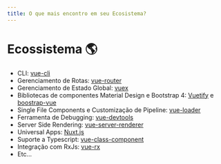 ```yaml
---
title: O que mais encontro em seu Ecosistema?
---
```


# Ecossistema :earth_americas:

- CLI: [vue-cli][vue-cli]
- Gerenciamento de Rotas: [vue-router][vue-router]
- Gerenciamento de Estado Global: [vuex][vuex]
- Bibliotecas de componentes Material Design e Bootstrap 4: [Vuetify][vuetify] e [boostrap-vue][bootstrap-vue]
- Single File Components e Customização de Pipeline: [vue-loader][vue-loader]
- Ferramenta de Debugging: [vue-devtools][vue-devtools]
- Server Side Rendering: [vue-server-renderer][vue-server-renderer]
- Universal Apps: [Nuxt.js][nuxt]
- Suporte a Typescript: [vue-class-component][vue-class-component]
- Integração com RxJs: [vue-rx][vue-rx]
- Etc...

[vue-cli]: https://github.com/vuejs/vue-cli
[vue-router]: https://router.vuejs.org
[vuex]: https://vuex.vuejs.org
[vuetify]: https://vuetifyjs.com
[bootstrap-vue]: https://bootstrap-vue.js.org
[vue-loader]: https://vue-loader.vuejs.org
[vue-devtools]: https://github.com/vuejs/vue-devtools
[vue-server-renderer]: https://ssr.vuejs.org
[nuxt]: https://nuxtjs.org
[vue-class-component]: https://github.com/vuejs/vue-class-component
[vue-rx]: https://github.com/vuejs/vue-rx
